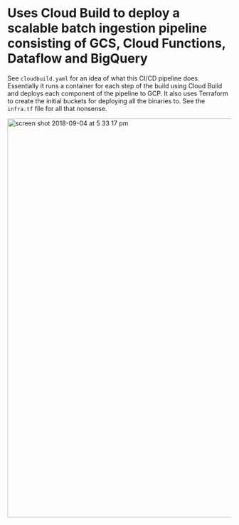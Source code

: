 # Uses Cloud Build to deploy a scalable batch ingestion pipeline consisting of GCS, Cloud Functions, Dataflow and BigQuery
See `cloudbuild.yaml` for an idea of what this CI/CD pipeline does. Essentially it runs a container for each step
of the build using Cloud Build and deploys each component of the pipeline to GCP. It also uses Terraform to create
the initial buckets for deploying all the binaries to. See the `infra.tf` file for all that nonsense.

<img width="896" alt="screen shot 2018-09-04 at 5 33 17 pm" src="https://user-images.githubusercontent.com/5554342/45016683-b84de480-b068-11e8-8f8b-f729d78e69b1.png">

